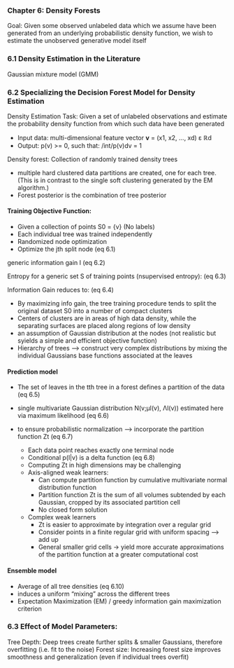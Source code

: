 ### Chapter 6: Density Forests

Goal: Given some observed unlabeled data which we
assume have been generated from an underlying probabilistic density function, we
wish to estimate the unobserved generative model itself

### 6.1 Density Estimation in the Literature

Gaussian mixture model (GMM)

### 6.2 Specializing the Decision Forest Model for Density Estimation

Density Estimation Task: Given a set of unlabeled observations and estimate the probability density function from which such data have been generated  

* Input data: multi-dimensional feature vector **v** = (x1, x2, ..., xd) &epsilon; ℝd
* Output: p(v) >= 0, such that: /int/p(v)dv = 1

Density forest: Collection of randomly trained density trees
* multiple hard
clustered data partitions are created, one for each tree. (This is in contrast to the
single soft clustering generated by the EM algorithm.)
* Forest posterior is the combination of tree posterior


#### Training Objective Function: 

* Given a collection of points S0 = {v} (No labels)
* Each individual tree was trained independently
* Randomized node optimization 
* Optimize the jth split node (eq 6.1)
    

generic information gain I (eq 6.2)

Entropy for a generic set S of training points (nsupervised entropy): (eq 6.3)

Information Gain reduces to: (eq 6.4)

* By maximizing info gain, the tree training procedure tends to split the
original dataset S0 into a number of compact clusters
* Centers of clusters are in areas of high data density, while the separating surfaces are placed along regions of low density 
* an assumption of Gaussian distribution at the nodes (not realistic but syields a simple and efficient objective function)
* Hierarchy of trees --> construct very complex distributions
by mixing the individual Gaussians base functions associated at the leaves

#### Prediction model 
* The set of leaves in the tth tree in a forest defines a partition of the data (eq 6.5)
* single multivariate Gaussian distribution N(v;μl(v), Λl(v)) estimated
here via maximum likelihood (eq 6.6)

* to ensure probabilistic normalization --> incorporate the partition function Zt (eq 6.7)

    * Each data point reaches exactly one terminal node 
    * Conditional p(l|v) is a delta function (eq 6.8)
    * Computing Zt in high dimensions may be challenging
    * Axis-aligned weak learners:
        * Can compute partition function by cumulative multivariate normal distribution function 
        * Partition function Zt is the sum of all volumes subtended by each Gaussian, cropped by its associated partition cell 
        * No closed form solution
    * Complex weak learners
        * Zt is easier to approximate by integration over a regular grid 
        * Consider points in a finite regular grid with uniform spacing --> add up 
        * General smaller grid cells -> yield more accurate approximations of the partition function at a greater computational cost

#### Ensemble model
* Average of all tree densities (eq 6.10)
* induces a uniform “mixing” across the different trees
* Expectation Maximization (EM) / greedy information gain maximization criterion

    
### 6.3 Effect of Model Parameters: 
Tree Depth: Deep trees create further splits & smaller Gaussians, therefore overfitting (i.e. fit to the noise)
Forest size: Increasing forest size improves smoothness and generalization (even if individual trees overfit)
